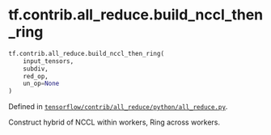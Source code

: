 <div itemscope itemtype="http://developers.google.com/ReferenceObject">
<meta itemprop="name" content="tf.contrib.all_reduce.build_nccl_then_ring" />
<meta itemprop="path" content="Stable" />
</div>

# tf.contrib.all_reduce.build_nccl_then_ring

``` python
tf.contrib.all_reduce.build_nccl_then_ring(
    input_tensors,
    subdiv,
    red_op,
    un_op=None
)
```



Defined in [`tensorflow/contrib/all_reduce/python/all_reduce.py`](https://www.tensorflow.org/code/tensorflow/contrib/all_reduce/python/all_reduce.py).

Construct hybrid of NCCL within workers, Ring across workers.